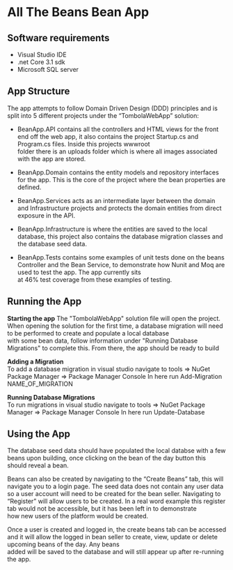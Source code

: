 All The Beans Bean App
======================

Software requirements
---------------------

* Visual Studio IDE
* .net Core 3.1 sdk
* Microsoft SQL server

App Structure
-------------------

The app attempts to follow Domain Driven Design (DDD) principles and is split into 5 different projects under the “TombolaWebApp” solution:

* BeanApp.API contains all the controllers and HTML views for the front end off the web app, it also contains the project Startup.cs and Program.cs files. Inside this projects wwwroot   
folder there is an uploads folder which is where all images associated with the app are stored.

* BeanApp.Domain contains the entity models and repository interfaces for the app. This is the core of the project where the bean properties are defined.

* BeanApp.Services acts as an intermediate layer between the domain and Infrastructure projects and protects the domain entities from direct exposure in the API.

* BeanApp.Infrastructure is where the entities are saved to the local database, this project also contains the database migration classes and the database seed data.

* BeanApp.Tests contains some examples of unit tests done on the beans Controller and the Bean Service, to demonstrate how Nunit and Moq are used to test the app. The app currently sits   
at 46% test coverage from these examples of testing.

Running the App
-------------------

**Starting the app**
The "TombolaWebApp" solution file will open the project. When opening the solution for the first time, a database migration will need to be performed to create and populate a local database   
with some bean data, follow information under "Running Database Migrations" to complete this. From there, the app should be ready to build 

**Adding a Migration**  
To add a database migration in visual studio navigate to tools => NuGet Package Manager => Package Manager Console
In here run Add-Migration NAME_OF_MIGRATION

**Running Database Migrations**  
To run migrations in visual studio navigate to tools => NuGet Package Manager => Package Manager Console
In here run Update-Database


Using the App
---------------------
The database seed data should have populated the local databse with a few beans upon building, once clicking on the bean of the day button this should reveal a bean.

Beans can also be created by navigating to the “Create Beans” tab, this will navigate you to a login page. The seed data does not contain any user data so a user account will need to be 
created for the bean seller. Navigating to “Register” will allow users to be created. In a real word example this register tab would  not be accessible, but it has been left in to demonstrate  
how new users of the platform would be created.

Once a user is created and logged in, the create beans tab can be accessed and it will allow the logged in bean seller to create, view, update or delete upcoming beans of the day. Any beans   
added will be saved to the database and will still appear up after re-running the app.

